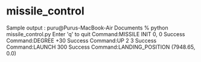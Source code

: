 # missile_control
Sample output : 
puru@Purus-MacBook-Air Documents % python missile_control.py
Enter 'q' to quit
Command:MISSILE INIT 0, 0
Success
Command:DEGREE +30
Success
Command:UP 2 3
Success
Command:LAUNCH 300
Success
Command:LANDING_POSITION
(7948.65, 0.0)
